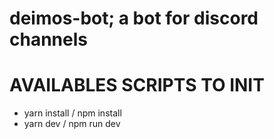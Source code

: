 ﻿# deimos-bot; a bot for discord channels
 
 <h1> AVAILABLES SCRIPTS TO INIT </h1>
 
 <ul>
  <li>yarn install / npm install</li>
  <li> yarn dev / npm run dev</li>
</ul>
